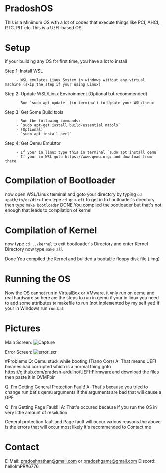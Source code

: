 # PradoshOS
 This is a Minimum OS with a lot of codes that execute things like PCI, AHCI, RTC. PIT etc This is a UEFI-based OS
# Setup

 if your building any OS for first time, you have a lot to install
 
 Step 1: Install WSL
 
         - WSL emulates Linux System in windows without any virtual machine (skip the step if your using Linux)
 
 Step 2: Update WSL/Linux Enviroinment (Optional but recommended)
 
         - Run `sudo apt update` (in terminal) to Update your WSL/Linux

 Step 3: Get Some Build tools
 
         - Run the following commands:
         - `sudo apt-get install build-essential mtools`
         - (Optional)
         - `sudo apt install perl`

 Step 4: Get Qemu Emulator
 
         - If your in linux type this in terminal `sudo apt install qemu`
         - If your in WSL goto https://www.qemu.org/ and download from there
# Compilation of Bootloader

 now open WSL/Linux terminal and goto your directory by typing `cd <path/to/os/dir>`
 then type `cd gnu-efi` to get in to bootloader's directory
 then type `make bootloader`
 DONE You compiled the bootloader but that's not enough that leads to compilation of kernel
 
# Compilation of Kernel

 now type `cd ../kernel` to exit bootloader's Directory and enter Kernel Directory
 now type `make all`
 
 Done You compiled the Kernel and builded a bootable floppy disk file (.img)
# Running the OS

 Now the OS cannot run in VirtualBox or VMware, it only run on qemu and real hardware
 so here are the steps to run in qemu
 if your in linux you need to add some attributes to makefile to run (not inplemented by my self yet)
 if your in Windows run `run.bat`
 
# Pictures
 Main Screen:
 ![Capture](https://user-images.githubusercontent.com/69463173/142187242-f170b502-a119-4a2c-9b4f-b99a2650fe78.PNG)
 
 Error Screen:
 ![error_scr](https://user-images.githubusercontent.com/69463173/142187283-0f9dbdd4-7bd0-4471-880c-0242dca4db6c.PNG)

#Problems
 Q: Qemu stuck while booting (Tiano Core)
 A: That means UEFI binaries had corrupted which is a normal thing goto
    https://github.com/pradosh-arduino/UEFI-Firmware and download the files
    then paste it in OVMFbin
    
 Q: I'm Getting General Protection Fault!
 A: That's because you tried to change run.bat's qemu arguments if the arguments are bad that will cause a GPF

 Q: I'm Getting Page Fault!!!
 A: That's occured because if you run the OS in very little amount of resolution

 General protection fault and Page fault will occur various reasons the above is the errors that will occur most likely it's recommended to Contact me
 
# Contact
 E-Mail: pradoshnathan@gmail.com or pradoshgame@gmail.com
 Discord: helloImPR#6776
